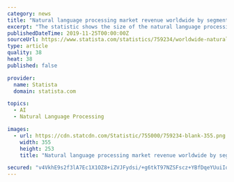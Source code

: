 ```yaml
---
category: news
title: "Natural language processing market revenue worldwide by segment 2017-2025"
excerpt: "The statistic shows the size of the natural language processing market worldwide from 2017 to 2025, by segment. In 2019, the services segment of the natural language processing market is expected to be worth approximately 3.26 billion U.S. dollars."
publishedDateTime: 2019-11-25T00:00:00Z
sourceUrl: https://www.statista.com/statistics/759234/worldwide-natural-language-processing-market-revenues-segment/
type: article
quality: 38
heat: 38
published: false

provider:
  name: Statista
  domain: statista.com

topics:
  - AI
  - Natural Language Processing

images:
  - url: https://cdn.statcdn.com/Statistic/755000/759234-blank-355.png
    width: 355
    height: 253
    title: "Natural language processing market revenue worldwide by segment 2017-2025"

secured: "v4VkhE9s2f3lA7Ec1X1OZ8+iZVJFydsi/+g6tkT97NZSFscz+YBfDqeYUuiIqj3wAZAjs9odhOKUA7vEYVxVHKNkqgmdkGCS3Z+BUWAiyBMttU7XL+wFBWfty0QYUB4uv7kpe8wFjH6TAzeGm/WwmkrBMq0q6UngVU2KFxKou7qcW9gzHvkyCxiTTf7SFryAn/ci4+gwmIXsRUzJGF3F+allFYl+V7IactUyBOmwVdaGm8NJ+SN3DP1FOZFfdNHYF1WoeV2K3MsfexpXheX4Sw==;dAKfHKxt4mfdYMspjZBB1A=="
---
```


